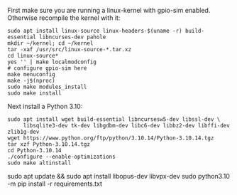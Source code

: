 First make sure you are running a linux-kernel with gpio-sim enabled.
Otherwise recompile the kernel with it:
```
sudo apt install linux-source linux-headers-$(uname -r) build-essential libncurses-dev pahole
mkdir ~/kernel; cd ~/kernel
tar -xaf /usr/src/linux-source-*.tar.xz
cd linux-source*
yes '' | make localmodconfig
# configure gpio-sim here
make menuconfig
make -j$(nproc)
sudo make modules_install
sudo make install
```

Next install a Python 3.10:
```
sudo apt install wget build-essential libncursesw5-dev libssl-dev \
     libsqlite3-dev tk-dev libgdbm-dev libc6-dev libbz2-dev libffi-dev zlib1g-dev
wget https://www.python.org/ftp/python/3.10.14/Python-3.10.14.tgz
tar xzf Python-3.10.14.tgz
cd Python-3.10.14
./configure --enable-optimizations
sudo make altinstall
```

sudo apt update && sudo apt install libopus-dev libvpx-dev
sudo python3.10 -m pip install -r requirements.txt